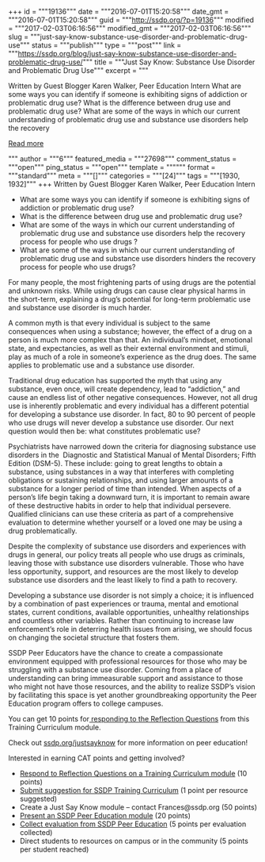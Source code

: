 +++
id = """19136"""
date = """2016-07-01T15:20:58"""
date_gmt = """2016-07-01T15:20:58"""
guid = """http://ssdp.org/?p=19136"""
modified = """2017-02-03T06:16:56"""
modified_gmt = """2017-02-03T06:16:56"""
slug = """just-say-know-substance-use-disorder-and-problematic-drug-use"""
status = """publish"""
type = """post"""
link = """https://ssdp.org/blog/just-say-know-substance-use-disorder-and-problematic-drug-use/"""
title = """Just Say Know: Substance Use Disorder and Problematic Drug Use"""
excerpt = """<p>Written by Guest Blogger Karen Walker, Peer Education Intern What are some ways you can identify if someone is exhibiting signs of addiction or problematic drug use? What is the difference between drug use and problematic drug use? What are some of the ways in which our current understanding of problematic drug use and substance use disorders help the recovery</p>
<div class="h10"></div>
<p><a class="more-link2 flat" href="https://ssdp.org/blog/just-say-know-substance-use-disorder-and-problematic-drug-use/">Read more</a></p>
"""
author = """6"""
featured_media = """27698"""
comment_status = """open"""
ping_status = """open"""
template = """"""
format = """standard"""
meta = """[]"""
categories = """[24]"""
tags = """[1930, 1932]"""
+++
Written by Guest Blogger Karen Walker, Peer Education Intern
<ul>
	<li style="font-weight: 400;"><span style="font-weight: 400;">What are some ways you can identify if someone is exhibiting signs of addiction or problematic drug use?</span></li>
	<li style="font-weight: 400;"><span style="font-weight: 400;">What is the difference between drug use and problematic drug use?</span></li>
	<li style="font-weight: 400;"><span style="font-weight: 400;">What are some of the ways in which our current understanding of problematic drug use and substance use disorders help the recovery process for people who use drugs ?</span></li>
	<li style="font-weight: 400;"><span style="font-weight: 400;">What are some of the ways in which our current understanding of problematic drug use and substance use disorders hinders the recovery process for people who use drugs?</span></li>
</ul>
<span style="font-weight: 400;">For many people, the most frightening parts of using drugs are the potential and unknown risks. While using drugs can cause clear physical harms in the short-term, explaining a drug’s potential for long-term problematic use and substance use disorder is much harder.</span>

<span style="font-weight: 400;">A common myth is that every individual is subject to the same consequences when using a substance; however, the effect of a drug on a person is much more complex than that. An individual’s mindset, emotional state, and expectancies, as well as their external environment and stimuli, play as much of a role in someone’s experience as the drug does. The same applies to problematic use and a substance use disorder.</span>

<span style="font-weight: 400;">Traditional drug education has supported the myth that using any substance, even once, will create dependency, lead to “addiction,” and cause an endless list of other negative consequences. However, not all drug use is inherently problematic and every individual has a different potential for developing a substance use disorder. In fact, 80 to 90 percent of people who use drugs will never develop a substance use disorder. Our next question would then be: what constitutes problematic use?</span>

<span style="font-weight: 400;">Psychiatrists have narrowed down the criteria for diagnosing substance use disorders in the  Diagnostic and Statistical Manual of Mental Disorders; Fifth Edition (DSM-5). These include: going to great lengths to obtain a substance, using substances in a way that interferes with completing obligations or sustaining relationships, and using larger amounts of a substance for a longer period of time than intended. When aspects of a person’s life begin taking a downward turn, it is important to remain aware of these destructive habits in order to help that individual persevere. Qualified clinicians can use these criteria as part of a comprehensive evaluation to determine whether yourself or a loved one may be using a drug problematically. </span>

<span style="font-weight: 400;">Despite the complexity of substance use disorders and experiences with drugs in general, our policy treats all people who use drugs as criminals, leaving those with substance use disorders vulnerable. Those who have less opportunity, support, and resources are the most likely to develop substance use disorders and the least likely to find a path to recovery. </span>

<span style="font-weight: 400;">Developing a substance use disorder is not simply a choice; it is influenced by a combination of past experiences or trauma, mental and emotional states, current conditions, available opportunities, unhealthy relationships and countless other variables. Rather than continuing to increase law enforcement’s role in deterring health issues from arising, we should focus on changing the societal structure that fosters them. </span>

<span style="font-weight: 400;">SSDP Peer Educators have the chance to create a compassionate environment equipped with professional resources for those who may be struggling with a substance use disorder. Coming from a place of understanding can bring immeasurable support and assistance to those who might not have those resources, and the ability to realize SSDP’s vision by facilitating this space is yet another groundbreaking opportunity the Peer Education program offers to college campuses.</span>

<span style="font-weight: 400;">You can get 10 points for</span><a href="https://docs.google.com/a/ssdp.org/forms/d/1fL4mzoXuIkMIBQHfOuhTUv8pinf-4R2ZsrRYuEGoyH4/edit"><span style="font-weight: 400;"> responding to the Reflection Questions</span></a><span style="font-weight: 400;"> from this Training Curriculum module.</span>

<span style="font-weight: 400;">Check out </span><a href="http://ssdp.org/justsayknow"><span style="font-weight: 400;">ssdp.org/justsayknow</span></a><span style="font-weight: 400;"> for more information on peer education!</span>

<span style="font-weight: 400;">Interested in earning CAT points and getting involved?</span>
<ul>
	<li style="font-weight: 400;"><a href="https://docs.google.com/a/ssdp.org/forms/d/1fL4mzoXuIkMIBQHfOuhTUv8pinf-4R2ZsrRYuEGoyH4/edit"><span style="font-weight: 400;">Respond to Reflection Questions on a Training Curriculum module</span></a><span style="font-weight: 400;"> (10 points)</span></li>
	<li style="font-weight: 400;"><a href="https://docs.google.com/a/ssdp.org/forms/d/1v-Hefpsi2L9X6A8Sg84nNTxIyVqWx2wKpXxteHCLPn4/viewform"><span style="font-weight: 400;">Submit suggestion for SSDP Training Curriculum</span></a><span style="font-weight: 400;"> (1 point per resource suggested)</span></li>
	<li style="font-weight: 400;"><span style="font-weight: 400;">Create a Just Say Know module &#8211; contact Frances@ssdp.org (50 points)</span></li>
	<li style="font-weight: 400;"><a href="http://ssdp.org/justsayknow"><span style="font-weight: 400;">Present an SSDP Peer Education module</span></a><span style="font-weight: 400;"> (20 points)</span></li>
	<li style="font-weight: 400;"><a href="https://docs.google.com/a/ssdp.org/forms/d/1ig7cLJcY67NOb6HRnbNnoFeKJ4LmXGiQRRxvkYvYTlE/edit?usp=drive_web"><span style="font-weight: 400;">Collect evaluation from SSDP Peer Education</span></a><span style="font-weight: 400;"> (5 points per evaluation collected)</span></li>
	<li style="font-weight: 400;"><span style="font-weight: 400;">Direct students to resources on campus or in the community (5 points per student reached)</span></li>
</ul>

